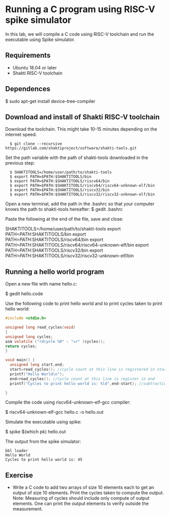 Running a C program using RISC-V spike simulator
================================================
In this lab, we will compile a C code using RISC-V toolchain and run the executable using Spike simulator.

Requirements
------------
* Ubuntu 18.04 or later
* Shakti RISC-V toolchain


Dependences
-----------
$ sudo apt-get install device-tree-compiler


Download and install of Shakti RISC-V toolchain
-----------------------------------------------
Download the toolchain. This might take 10-15 minutes depending on the internet speed.  

      $ git clone --recursive https://gitlab.com/shaktiproject/software/shakti-tools.git

Set the path variable with the path of shakti-tools downloaded in the previous step:

      $ SHAKTITOOLS=/home/user/path/to/shakti-tools
      $ export PATH=$PATH:$SHAKTITOOLS/bin
      $ export PATH=$PATH:$SHAKTITOOLS/riscv64/bin
      $ export PATH=$PATH:$SHAKTITOOLS/riscv64/riscv64-unknown-elf/bin
      $ export PATH=$PATH:$SHAKTITOOLS/riscv32/bin
      $ export PATH=$PATH:$SHAKTITOOLS/riscv32/riscv32-unknown-elf/bin

Open a new terminal, add the path in the .bashrc so that your computer knows the path to shakti-tools hereafter:
      $ gedit .bashrc

Paste the following at the end of the file, save and close:

SHAKTITOOLS=/home/user/path/to/shakti-tools
export PATH=$PATH:$SHAKTITOOLS/bin
export PATH=$PATH:$SHAKTITOOLS/riscv64/bin
export PATH=$PATH:$SHAKTITOOLS/riscv64/riscv64-unknown-elf/bin
export PATH=$PATH:$SHAKTITOOLS/riscv32/bin
export PATH=$PATH:$SHAKTITOOLS/riscv32/riscv32-unknown-elf/bin

Running a hello world program
-----------------------------
Open a new file with name hello.c:

$ gedit hello.code

Use the following code to print hello world and to print cycles taken to print hello world:

```c
#include <stdio.h>

unsigned long read_cycles(void)
{
unsigned long cycles;
asm volatile ("rdcycle %0" : "=r" (cycles));
return cycles;
}

void main() {
  unsigned long start,end;
  start=read_cycles(); //cycle count at this line is registered in start
  printf("Hello World\n");
  end=read_cycles(); //cycle count at this line is register in end
  printf("Cycles to print hello world is: %ld",end-start); //subtraction gives the cycle count between two lines

}
```
Compile the code using riscv64-unknown-elf-gcc compiler:

$ riscv64-unknown-elf-gcc hello.c -o hello.out

Simulate the executable using spike:

$ spike $(which pk) hello.out

The output from the spike simulator:

```
bbl loader
Hello World
Cycles to print hello world is: 45
```

Exercise
--------
* Write a C code to add two arrays of size 10 elements each to get an output of size 10 elements. Print the cycles taken to compute the output.
Note: Measuring of cycles should include only compute of output elements. One can print the output elements to verify outside the measurement.
